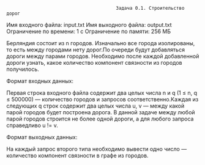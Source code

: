                                             Задача 0.1. Строительство дорог  
    
Имя входного файла: input.txt
Имя выходного файла: output.txt
Ограничение по времени: 1 с
Ограничение по памяти: 256 МБ
        
Берляндия состоит из n городов. Изначально все города изолированы, то есть между городами нету дорог.По очереди будут добавляться дороги между парами городов. Необходимо после каждой добавленной дороги узнать, какое количество компонент связности из городов получилось.

Формат входных данных:

Первая строка входного файла содержит два целых числа n и q (1 ≤ n, q ≤ 500000) — количество городов и запросов соответственно.Каждая из следующих q строк содержит два целых числа u, v — между какой парой городов будет построена дорога. В данной задаче между любой парой городов строится не более одной дороги, а для любого запроса справедливо u != v.

Формат выходных данных:

На каждый запрос второго типа необходимо вывести одно число — количество компонент связности в графе из городов.